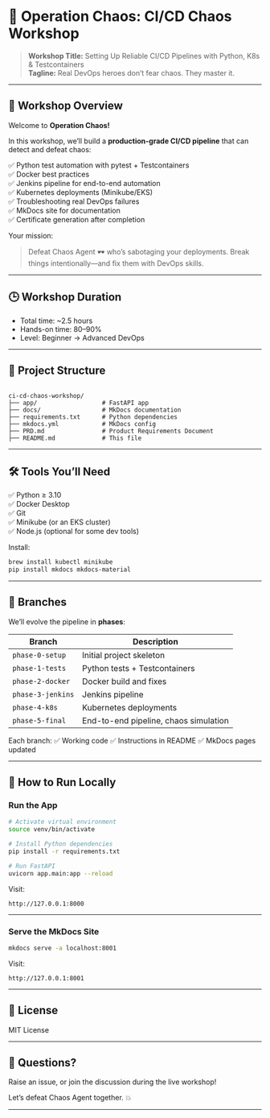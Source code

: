 # 🚀 Operation Chaos: CI/CD Chaos Workshop

> **Workshop Title:** Setting Up Reliable CI/CD Pipelines with Python, K8s & Testcontainers  
> **Tagline:** Real DevOps heroes don’t fear chaos. They master it.

---

## 🎯 Workshop Overview

Welcome to **Operation Chaos!**  

In this workshop, we’ll build a **production-grade CI/CD pipeline** that can detect and defeat chaos:

✅ Python test automation with pytest + Testcontainers  
✅ Docker best practices  
✅ Jenkins pipeline for end-to-end automation  
✅ Kubernetes deployments (Minikube/EKS)  
✅ Troubleshooting real DevOps failures  
✅ MkDocs site for documentation  
✅ Certificate generation after completion

Your mission:
> Defeat Chaos Agent 🕶️ who’s sabotaging your deployments. Break things intentionally—and fix them with DevOps skills.

---

## 🕒 Workshop Duration

- Total time: ~2.5 hours
- Hands-on time: 80–90%
- Level: Beginner → Advanced DevOps

---

## 📂 Project Structure

```

ci-cd-chaos-workshop/
├── app/                  # FastAPI app
├── docs/                 # MkDocs documentation
├── requirements.txt      # Python dependencies
├── mkdocs.yml            # MkDocs config
├── PRD.md                # Product Requirements Document
├── README.md             # This file

````

---

## 🛠️ Tools You’ll Need

✅ Python ≥ 3.10  
✅ Docker Desktop  
✅ Git  
✅ Minikube (or an EKS cluster)  
✅ Node.js (optional for some dev tools)

Install:
```bash
brew install kubectl minikube
pip install mkdocs mkdocs-material
````

---

## 🚦 Branches

We’ll evolve the pipeline in **phases**:

| Branch            | Description                           |
| ----------------- | ------------------------------------- |
| `phase-0-setup`   | Initial project skeleton              |
| `phase-1-tests`   | Python tests + Testcontainers         |
| `phase-2-docker`  | Docker build and fixes                |
| `phase-3-jenkins` | Jenkins pipeline                      |
| `phase-4-k8s`     | Kubernetes deployments                |
| `phase-5-final`   | End-to-end pipeline, chaos simulation |

Each branch:
✅ Working code
✅ Instructions in README
✅ MkDocs pages updated

---

## 🚀 How to Run Locally

### Run the App

```bash
# Activate virtual environment
source venv/bin/activate

# Install Python dependencies
pip install -r requirements.txt

# Run FastAPI
uvicorn app.main:app --reload
```

Visit:

```
http://127.0.0.1:8000
```

---

### Serve the MkDocs Site

```bash
mkdocs serve -a localhost:8001
```

Visit:

```
http://127.0.0.1:8001
```

---

## 📜 License

MIT License

---

## 💬 Questions?

Raise an issue, or join the discussion during the live workshop!

Let’s defeat Chaos Agent together. 💥

---
